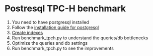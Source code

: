 # Postresql TPC-H benchmark
1) You need to have postgresql installed
1) Follow the [installation guide for postgresql](https://ankane.org/tpc-h)
1) [Create indexes](https://github.com/dimitri/tpch-citus/blob/master/schema/tpch-index.sql)
1) Run benchmark_tpch.py to understand the queries/db bottlenecks 
1) Optimize the queries and db settings
1) Run benchmark_tpch.py to see the improvements
